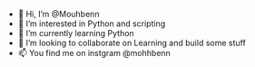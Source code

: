 - 👋 Hi, I’m @Mouhbenn
- 👀 I’m interested in Python and scripting
- 🌱 I’m currently learning Python
- 💞️ I’m looking to collaborate on Learning and build some stuff
- 📫 You find me on instgram @mohhbenn

<!---
Mouhbenn/Mouhbenn is a ✨ special ✨ repository because its `README.md` (this file) appears on your GitHub profile.
You can click the Preview link to take a look at your changes.
--->
